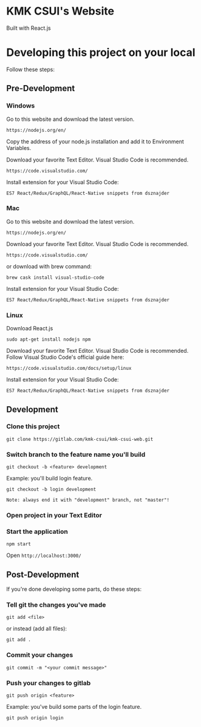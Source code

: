 # KMK CSUI's Website

Built with React.js

# Developing this project on your local

Follow these steps:

## Pre-Development
### Windows
Go to this website and download the latest version.
```
https://nodejs.org/en/
```
Copy the address of your node.js installation and add it to Environment Variables. 

Download your favorite Text Editor. Visual Studio Code is recommended.
```
https://code.visualstudio.com/
```

Install extension for your Visual Studio Code:
```
ES7 React/Redux/GraphQL/React-Native snippets from dsznajder
```

### Mac
Go to this website and download the latest version.
```
https://nodejs.org/en/
```

Download your favorite Text Editor. Visual Studio Code is recommended.
```
https://code.visualstudio.com/
```
or download with brew command:
```
brew cask install visual-studio-code
```

Install extension for your Visual Studio Code:
```
ES7 React/Redux/GraphQL/React-Native snippets from dsznajder
```

### Linux
Download React.js
```
sudo apt-get install nodejs npm
```

Download your favorite Text Editor. Visual Studio Code is recommended.
Follow Visual Studio Code's official guide here:
```
https://code.visualstudio.com/docs/setup/linux
```

Install extension for your Visual Studio Code:
```
ES7 React/Redux/GraphQL/React-Native snippets from dsznajder
```

## Development
### Clone this project
```
git clone https://gitlab.com/kmk-csui/kmk-csui-web.git
```

### Switch branch to the feature name you'll build
```
git checkout -b <feature> development
```

Example: you'll build login feature.
```
git checkout -b login development
```

`Note: always end it with "development" branch, not "master"!`

### Open project in your Text Editor

### Start the application
```
npm start
```
Open `http://localhost:3000/`

## Post-Development
If you're done developing some parts, do these steps:

### Tell git the changes you've made
```
git add <file>
```
or instead (add all files):
```
git add .
```

### Commit your changes
```
git commit -m "<your commit message>"
```

### Push your changes to gitlab
```
git push origin <feature>
```

Example: you've build some parts of the login feature.
```
git push origin login
```
